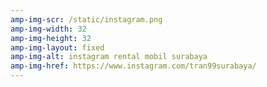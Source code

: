 ```yaml
---
amp-img-scr: /static/instagram.png
amp-img-width: 32
amp-img-height: 32
amp-img-layout: fixed
amp-img-alt: instagram rental mobil surabaya
amp-img-href: https://www.instagram.com/tran99surabaya/
---
```

